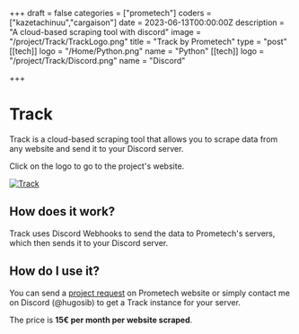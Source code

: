 +++
draft = false
categories = ["prometech"]
coders = ["kazetachinuu","cargaison"]
date = 2023-06-13T00:00:00Z
description = "A cloud-based scraping tool with discord"
image = "/project/Track/TrackLogo.png"
title = "Track by Prometech"
type = "post"
[[tech]]
logo = "/Home/Python.png"
name = "Python"
[[tech]]
logo = "/project/Track/Discord.png"
name = "Discord"

+++
<div style="max-width: 900px; margin: 0 auto;">

# Track

Track is a cloud-based scraping tool that allows you to scrape data from any website and send it to your Discord server.

Click on the logo to go to the project's website.

<a href="https://prometech.in/" target="_blank"><img src="/project/Track/TrackLogo.png" alt="Track"></a>


## How does it work?

Track uses Discord Webhooks to send the data to Prometech's servers, which then sends it to your Discord server.

## How do I use it?

You can send a <a href="https://prometech.in/contact" target="_blank">project request</a> on Prometech website or simply contact me on Discord (@hugosib) to get a Track instance for your server. 

The price is **15€ per month per website scraped**.

</div>




